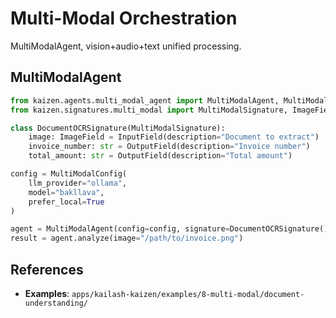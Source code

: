 # Multi-Modal Orchestration

MultiModalAgent, vision+audio+text unified processing.

## MultiModalAgent

```python
from kaizen.agents.multi_modal_agent import MultiModalAgent, MultiModalConfig
from kaizen.signatures.multi_modal import MultiModalSignature, ImageField

class DocumentOCRSignature(MultiModalSignature):
    image: ImageField = InputField(description="Document to extract")
    invoice_number: str = OutputField(description="Invoice number")
    total_amount: str = OutputField(description="Total amount")

config = MultiModalConfig(
    llm_provider="ollama",
    model="bakllava",
    prefer_local=True
)

agent = MultiModalAgent(config=config, signature=DocumentOCRSignature())
result = agent.analyze(image="/path/to/invoice.png")
```

## References
- **Examples**: `apps/kailash-kaizen/examples/8-multi-modal/document-understanding/`
